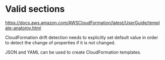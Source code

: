 # Valid sections

https://docs.aws.amazon.com/AWSCloudFormation/latest/UserGuide/template-anatomy.html

CloudFormation drift detection needs to explicitly set default value in order to detect the change of properties if it is not changed.

JSON and YAML can be used to create CloudFormation templates.